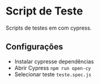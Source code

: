 ﻿
# Script de Teste

Scripts de testes em com cypress.

## Configurações

* Instalar cypresse dependências
* Abrir Cypress `npm run open-cy`
* Selecionar teste `teste.spec.js`

